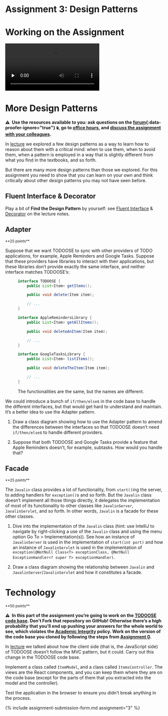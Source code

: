 # Assignment 3: Design Patterns

# Working on the Assignment

<video src="https://archive.org/download/jhu-oose/oose--assignments--3.mp4" controls preload="none"></video>

# More Design Patterns

**⚠️  Use the resources available to you: ask questions on the [forum](https://github.com/jhu-oose/{{site.course}}-students){:data-proofer-ignore="true"} <small title="You must be a registered student logged into GitHub to see this.">🔒</small>, go to [office hours](/staff), and [discuss the assignment with your colleagues](/policies#academic-integrity).**

In [lecture](/lectures/3) we explored a few design patterns as a way to learn how to reason about them with a critical mind: when to use them, when to avoid them, when a pattern is employed in a way that is slightly different from what you find in the textbooks, and so forth.

But there are many more design patterns than those we explored. For this assignment you need to show that you can learn on your own and think critically about other design patterns you may not have seen before.

## Fluent Interface & Decorator

Play a bit of **Find the Design Pattern** by yourself: see [Fluent Interface](/lectures/3#fluent-interface) & [Decorator](/lectures/3#decorator) on the lecture notes.

## Adapter

<small>
**25 points**
</small>

Suppose that we want TODOOSE to sync with other providers of TODO applications, for example, Apple Reminders and Google Tasks. Suppose that these providers have libraries to interact with their applications, but these libraries don’t provide exactly the same interface, and neither interface matches TODOOSE’s:

<figure markdown="1">

```java
interface TODOOSE {
    public List<Item> getItems();

    public void delete(Item item);

    // ...
}

interface AppleRemindersLibrary {
    public List<Item> getAllItems();

    public void deleteAnItem(Item item);

    // ...
}

interface GoogleTasksLibrary {
    public List<Item> listItems();

    public void deleteTheItem(Item item);

    // ...
}
```

<figcaption>
The functionalities are the same, but the names are different.
</figcaption>
</figure>

We could introduce a bunch of `if/then/else`s in the code base to handle the different interfaces, but that would get hard to understand and maintain. It’s a better idea to use the Adapter pattern.

1. Draw a class diagram showing how to use the Adapter pattern to amend the differences between the interfaces so that TODOOSE doesn’t need `if/then/else`s to handle different providers.

2. Suppose that both TODOOSE and Google Tasks provide a feature that Apple Reminders doesn’t, for example, subtasks. How would you handle that?

## Facade

<small>
**25 points**
</small>

The `Javalin` class provides a lot of functionality, from `start()`ing the server, to adding handlers for `exception()`s and so forth. But the `Javalin` class doesn’t implement all those things directly, it delegates the implementation of most of its functionality to other classes like `JavalinServer`, `JavalinServlet`, and so forth. In other words, `Javalin` is a facade for these other classes.

1. Dive into the implementation of the `Javalin` class (hint: use IntelliJ to navigate by right-clicking a use of the `Javalin` class and using the menu option Go To > Implementation(s)). See how an instance of `JavalinServer` is used in the implementation of `start(int port)` and how an instance of `JavalinServlet` is used in the implementation of `exception(@NotNull Class<T> exceptionClass, @NotNull ExceptionHandler<? super T> exceptionHandler)`.

2. Draw a class diagram showing the relationship between `Javalin` and `JavalinServer`/`JavalinServlet` and how it constitutes a facade.

# Technology

<small>
**50 points**
</small>

**⚠️  In this part of the assignment you’re going to work on the [TODOOSE code base](https://github.com/jhu-oose/todoose). Don’t Fork that repository on GitHub! Otherwise there’s a high probability that you’ll end up pushing your answers for the whole world to see, which violates the [Academic Integrity](/policies#academic-integrity) policy. Work on the version of the code base you cloned by following the steps from [Assignment 0](/assignments/0).**

In [lecture](/lectures/3) we talked about how the client side (that is, the JavaScript side) of TODOOSE doesn’t follow the MVC pattern, but it could. Carry out this change in the TODOOSE code base.

Implement a class called `ItemModel`, and a class called `ItemsController`. The views are the React components, and you can keep them where they are on the code base (except for the parts of them that you extracted into the model and the controller).

Test the application in the browser to ensure you didn’t break anything in the process.

{% include assignment-submission-form.md assignment="3" %}
